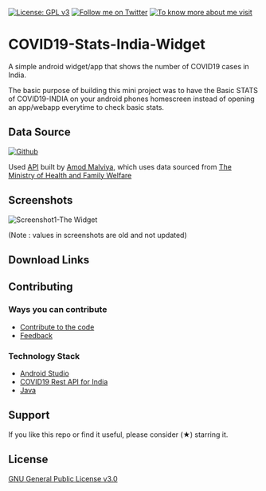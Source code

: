 [![License: GPL v3](https://img.shields.io/badge/License-GPLv3-blue.svg)](https://www.gnu.org/licenses/gpl-3.0)
[![Follow me on Twitter](https://img.shields.io/twitter/follow/shaikharfan7?style=social)](https://twitter.com/shaikharfan7)
[![To know more about me visit](https://github.com/shaikharfan7/COVID19-Stats-India/blob/master/app/src/main/res/drawable/site_button.png)](http://shaikharfan.me)

# COVID19-Stats-India-Widget

A simple android widget/app that shows the number of COVID19 cases in India.

The basic purpose of building this mini project was to have the Basic STATS of COVID19-INDIA on your android phones homescreen
instead of opening an app/webapp everytime to check basic stats.

## Data Source ##

 [![Github](https://github.com/shaikharfan7/COVID19-Stats-India/blob/master/app/src/main/res/drawable/github_button.png)](https://github.com/amodm/api-covid19-in)


 Used [API](https://api.rootnet.in/covid19-in/stats/latest) built by [Amod Malviya](https://github.com/amodm), which uses 
 data sourced from [The Ministry of Health and Family Welfare](https://www.mohfw.gov.in/)

## Screenshots ##
 
 ![Screenshot1-The Widget](https://github.com/shaikharfan7/COVID19-Stats-India/blob/master/App%20Screenshots/1.jpeg)

 (Note : values in screenshots are old and not updated)

## Download Links ##

## Contributing ##
### Ways you can contribute ###
- [Contribute to the code](https://github.com/shaikharfan7/COVID19-Stats-India/) 
- [Feedback](https://forms.gle/1BRWM6NhGiHue5ZZ6)

### Technology Stack ###
- [Android Studio](https://developer.android.com/studio)
- [COVID19 Rest API for India](https://github.com/amodm/api-covid19-in)
- [Java](https://www.java.com/en/download/)

## Support

If you like this repo or find it useful, please consider (★) starring it.


## License
[GNU General Public License v3.0](https://choosealicense.com/licenses/gpl-3.0/)

